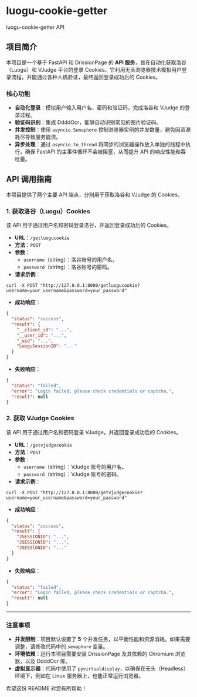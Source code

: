 # luogu-cookie-getter
luogu-cookie-getter API

## 项目简介

本项目是一个基于 FastAPI 和 DrissionPage 的 **API 服务**，旨在自动化获取洛谷（Luogu）和 VJudge 平台的登录 Cookies。它利用无头浏览器技术模拟用户登录流程，并能通过各种人机验证，最终返回登录成功后的 Cookies。

### 核心功能

  * **自动化登录**：模拟用户输入用户名、密码和验证码，完成洛谷和 VJudge 的登录过程。
  * **验证码识别**：集成 DdddOcr，能够自动识别常见的图片验证码。
  * **并发控制**：使用 `asyncio.Semaphore` 控制浏览器实例的并发数量，避免因资源耗尽导致服务崩溃。
  * **异步处理**：通过 `asyncio.to_thread` 将同步的浏览器操作放入单独的线程中执行，确保 FastAPI 的主事件循环不会被阻塞，从而提升 API 的响应性能和吞吐量。

## API 调用指南

本项目提供了两个主要 API 端点，分别用于获取洛谷和 VJudge 的 Cookies。

### 1\. 获取洛谷（Luogu）Cookies

该 API 用于通过用户名和密码登录洛谷，并返回登录成功后的 Cookies。

  * **URL**：`/getluogucookie`
  * **方法**：`POST`
  * **参数**：
      * `username`（string）：洛谷账号的用户名。
      * `password`（string）：洛谷账号的密码。
  * **请求示例**：

<!-- end list -->

```
curl -X POST "http://127.0.0.1:8000/getluogucookie?username=your_username&password=your_password"
```

  * **成功响应**：

<!-- end list -->

```json
{
  "status": "success",
  "result": {
    "__client_id": "...",
    "__user_id": "...",
    "_uid": "...",
    "LuoguSessionID": "..."
  }
}
```

  * **失败响应**：

<!-- end list -->

```json
{
  "status": "failed",
  "error": "Login failed, please check credentials or captcha.",
  "result": null
}
```

### 2\. 获取 VJudge Cookies

该 API 用于通过用户名和密码登录 VJudge，并返回登录成功后的 Cookies。

  * **URL**：`/getvjudgecookie`
  * **方法**：`POST`
  * **参数**：
      * `username`（string）：VJudge 账号的用户名。
      * `password`（string）：VJudge 账号的密码。
  * **请求示例**：

<!-- end list -->

```
curl -X POST "http://127.0.0.1:8000/getvjudgecookie?username=your_username&password=your_password"
```

  * **成功响应**：

<!-- end list -->

```json
{
  "status": "success",
  "result": {
    "JSESSIONID": "...",
    "JSESSIONlD": "...",
    "JSESSlONID": "..."
  }
}
```

  * **失败响应**：

<!-- end list -->

```json
{
  "status": "failed",
  "error": "Login failed, please check credentials or captcha.",
  "result": null
}
```

-----

### 注意事项

  * **并发限制**：项目默认设置了 **5** 个并发任务，以平衡性能和资源消耗。如果需要调整，请修改代码中的 `semaphore` 变量。
  * **环境依赖**：运行本项目需要安装 DrissionPage 及其依赖的 Chromium 浏览器，以及 DdddOcr 库。
  * **虚拟显示器**：代码中使用了 `pyvirtualdisplay`，以确保在无头（Headless）环境下，例如在 Linux 服务器上，也能正常运行浏览器。

希望这份 README 对您有所帮助！
